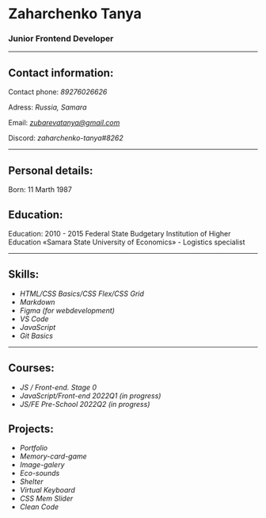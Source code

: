 # Zaharchenko Tanya
### Junior Frontend Developer

---

## Contact information:

Contact phone: *89276026626*

Adress: *Russia, Samara*

Email: *zubarevatanya@gmail.com*

Discord: *zaharchenko-tanya#8262*

---

## Personal details:

Born: 11 Marth 1987

## Education:

Education: 2010 - 2015 Federal State Budgetary Institution of Higher Education «Samara State University of Economics» - 
Logistics specialist

---
## Skills:
+ *HTML/CSS Basics/CSS Flex/CSS Grid*
+ *Markdown*
+ *Figma (for webdevelopment)*
+ *VS Code*
+ *JavaScript*
+ *Git Basics*

---
## Courses:
+ *JS / Front-end. Stage 0*
+ *JavaScript/Front-end 2022Q1 (in progress)*
+ *JS/FE Pre-School 2022Q2 (in progress)*

## Projects:
+ *Portfolio*
+ *Memory-card-game*
+ *Image-galery*
+ *Eco-sounds*
+ *Shelter*
+ *Virtual Keyboard*
+ *CSS Mem Slider*
+ *Clean Code*
